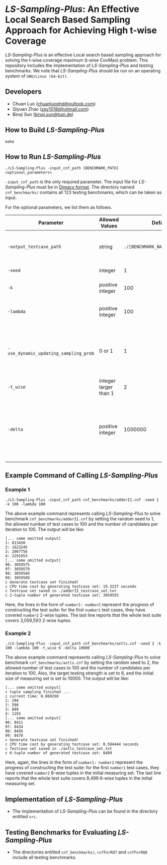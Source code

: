 # *LS-Sampling-Plus*: An Effective Local Search Based Sampling Approach for Achieving High t-wise Coverage

*LS-Sampling-Plus* is an effective Local search based sampling approach for solving the t-wise coverage maximum (t-wise CovMax) problem. This repository includes the implementation of *LS-Sampling-Plus* and testing benchmarks. We note that *LS-Sampling-Plus* should be run on an operating system of `GNU/Linux (64-bit)`.

## Developers
- Chuan Luo (<chuanluophd@outlook.com>)
- Qiyuan Zhao (<zqy1018@hotmail.com>)
- Binqi Sun (<binqi.sun@tum.de>)

## How to Build *LS-Sampling-Plus*

```
make
```

## How to Run *LS-Sampling-Plus*

```
./LS-Sampling-Plus -input_cnf_path [BENCHMARK_PATH] <optional_parameters>
```

`-input_cnf_path` is the only required parameter. The input file for *LS-Sampling-Plus* must be in [Dimacs format](http://www.satcompetition.org/2011/format-benchmarks2011.html). The directory named `cnf_benchmarks/` contains all 123 testing benchmarks, which can be taken as input. 

For the optional parameters, we list them as follows. 

| Parameter | Allowed Values | Default Value | Description | 
| - | - | - | - |
| `-output_testcase_path` | string | `./[BENCHMARK_NAME]_testcase_set.txt` | path to which the generated test suite is saved |
| `-seed` | integer | 1 | random seed | 
| `-k` | positive integer | 100 | the size of the test suite | 
| `-lambda` | positive integer | 100 | the number of candidates per iteration | 
| `-use_dynamic_updating_sampling_prob` | 0 or 1 | 1 | 1 if the dynamic mechanism for updating sampling probabilities is enabled, 0 otherwise |\
| `-t_wise` | integer larger than 1 | 2 | testing strength |
| `-delta` | positive integer | 1000000 | the initial cardinality of measuring set (will be ignored when using the exact scoring function) |

## Example Command of Calling *LS-Sampling-Plus*

### Example 1

```
./LS-Sampling-Plus -input_cnf_path cnf_benchmarks/adderII.cnf -seed 1 -k 100 -lambda 100
```

The above example command represents calling *LS-Sampling-Plus* to solve benchmark `cnf_benchmarks/adderII.cnf` by setting the random seed to 1, the allowed number of test cases to 100 and the number of candidates per iteration to 100. The output will be like: 

```
[... some omitted output]
1: 813450
2: 1623245
3: 2007756
4: 2291953
[... some omitted output]
96: 3059575
97: 3059579
98: 3059584
99: 3059589
c Generate testcase set finished!
c CPU time cost by generating testcase set: 19.3237 seconds
c Testcase set saved in ./adderII_testcase_set.txt
c 2-tuple number of generated testcase set: 3059593
```

Here, the lines in the form of `number1: number2` represent the progress of constructing the test suite: for the first `number1` test cases, they have covered `number2` 2-wise tuples. The last line reports that the whole test suite covers 3,059,593 2-wise tuples. 

### Example 2

```
./LS-Sampling-Plus -input_cnf_path cnf_benchmarks/axtls.cnf -seed 2 -k 100 -lambda 100 -t_wise 6 -delta 10000
```

The above example command represents calling *LS-Sampling-Plus* to solve benchmark `cnf_benchmarks/axtls.cnf` by setting the random seed to 2, the allowed number of test cases to 100 and the number of candidates per iteration to 100. Also, the target testing strength is set to 6, and the initial size of measuring set is set to 10000. The output will be like: 

```
[... some omitted output]
c tuple sampling finished ...
c current time: 0.069298
1: 294
2: 598
3: 889
4: 1155
[... some omitted output]
96: 8411
97: 8434
98: 8456
99: 8478
c Generate testcase set finished!
c CPU time cost by generating testcase set: 0.584444 seconds
c Testcase set saved in ./axtls_testcase_set.txt
c 6-tuple number of generated testcase set: 8499
```

Here, again, the lines in the form of `number1: number2` represent the progress of constructing the test suite: for the first `number1` test cases, they have covered `number2` 6-wise tuples in the initial measuring set. The last line reports that the whole test suite covers 8,499 6-wise tuples in the initial measuring set. 

## Implementation of *LS-Sampling-Plus*

- The implementation of *LS-Sampling-Plus* can be found in the directory entitled `src`.


## Testing Benchmarks for Evaluating *LS-Sampling-Plus*

- The directories entitled `cnf_benchmarks/`, `cnfForRQ7` and `cnfForRQ8` include all testing benchmarks.
